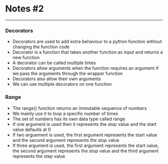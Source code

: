 # **Notes #2**

---

### **Decorators**
- Decorators are used to add extra behaviour to a python function without changing the function code
- Decorator is a function that takes another function as input and returns a new function
- A decorator can be called multiple times
- Decorators allow arguments when the function requires an argument if we pass the arguments through the wrapper function
- Decorators also allow their own arguments
- We can use multiple decorators on one function

### **Range**
- The range() function returns an immutable sequence of numbers
- We mainly use it to loop a specific number of times
- The set of numbers has its own data type called range
- If one argument is used then it represents the stop value and the start value defaults at 0
- If two arguement is used, the first argument represents the start value and the second argument represents the stop value
- If three argument is used, the first argument represents the start value, the second argument represents the stop value and the third argument represents the step value